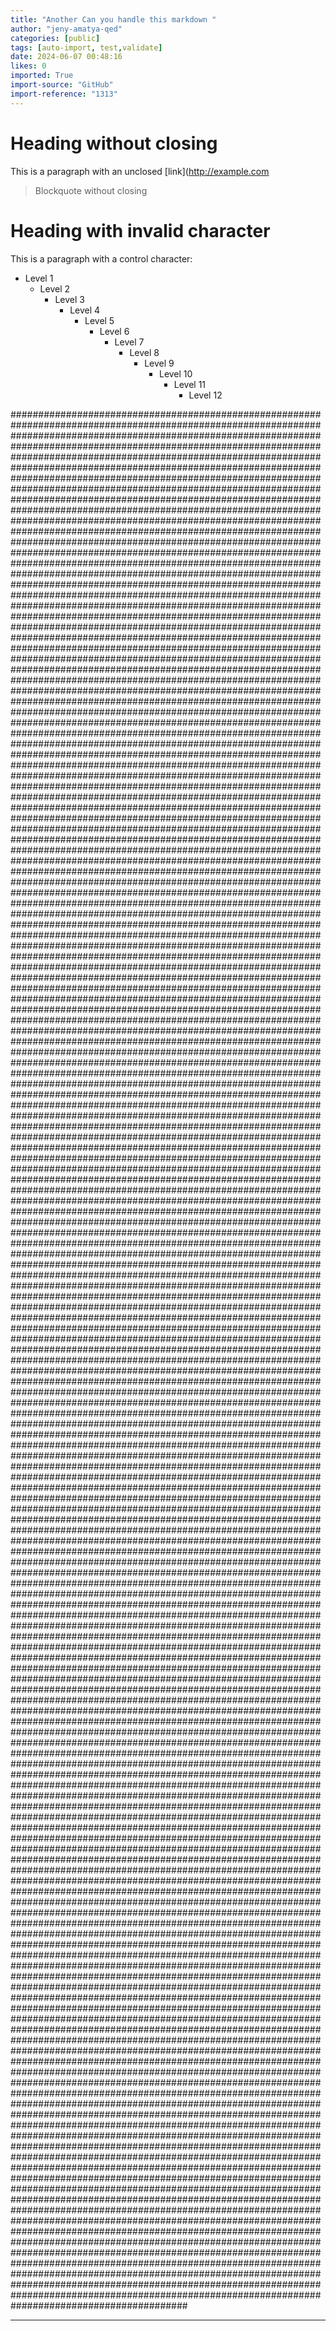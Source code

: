 ```yaml
---
title: "Another Can you handle this markdown "
author: "jeny-amatya-qed"
categories: [public]
tags: [auto-import, test,validate]
date: 2024-06-07 00:48:16
likes: 0
imported: True 
import-source: "GitHub"
import-reference: "1313"
---
```


# Heading without closing
 
This is a paragraph with an unclosed [link](http://example.com
 


> 
> 
> Blockquote without closing
> 

# Heading with invalid character
 
This is a paragraph with a control character:
 
- Level 1
    - Level 2
        - Level 3
            - Level 4
                - Level 5
                    - Level 6
                        - Level 7
                            - Level 8
                                - Level 9
                                    - Level 10
                                        - Level 11
                                            - Level 12

################################################################################################################################################################################################################################################################################################################################################################################################################################################################################################################################################################################################################################################################################################################################################################################################################################################################################################################################################################################################################################################################################################################################################################################################################################################################################################################################################################################################################################################################################################################################################################################################################################################################################################################################################################################################################################################################################################################################################################################################################################################################################################################################################################################################################################################################################################################################################################################################################################################################################################################################################################################################################################################################################################################################################################################################################################################################################################################################################################################################################################################################################################################################################################################################################################################################################################################################################################################################################################################################################################################################################################################################################################################################################################################################################################################################################################################################################################################################################################################################################################################################################################################################################################################################################################################################################################################################################################################################################################################################################################################################################################################################################################################################################################################################################################################################################################################################################################################################################################################################################################################################################################################################################################################################################################################################################################################################################################################################################################################################################################################################################################################################################################################################################################################################################################################################################################################################################################################################################################################################################################################################################################################################################################################################################################################################################################################################################################################################################################################################################################################################################################################################################################################################################################################################################################################################################################################################################################################################################################################################################################################################################################################################################################################################################################################################################################################################################################################################################################################################################################################################################################################################################################################################################################################################################################################################################################################################################################################################################################################################################################################################################################################################################################################################################################################################################################################################################################################################################################################################################################################################################################################################################################################################################################################################################################################################################################################################################################################################################################################################################################################################################################################################################################################################################################################################################################################################################################################################################################################################################################################################################################################################################################################################################################################################################################################################################################################################################################################################################################################################################################################################################################################################################################################################################################################################################################################################################################################################################
 
* * *
